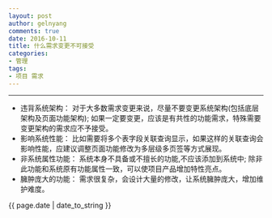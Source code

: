 ```yaml
---
layout: post
author: gelnyang
comments: true
date: 2016-10-11
title: 什么需求变更不可接受
categories:
- 管理
tags:
- 项目 需求
---
```

---

* 违背系统架构： 对于大多数需求变更来说，尽量不要变更系统架构(包括底层架构及页面功能架构); 如果一定要变更，应该是有共性的功能需求，特殊需要变更架构的需求应不予接受。
* 影响系统性能： 比如需要将多个表字段关联查询显示，如果这样的关联查询会影响性能，应建议调整页面功能修改为多层级多页签等方式展现。
* 非系统属性功能： 系统本身不具备或不擅长的功能,不应该添加到系统中; 除非此功能和系统原有功能属性一致，可以使项目产品增加特性亮点。
* 臃肿庞大的功能： 需求很复杂，会设计大量的修改，让系统臃肿庞大，增加维护难度。

{{ page.date | date_to_string }}
